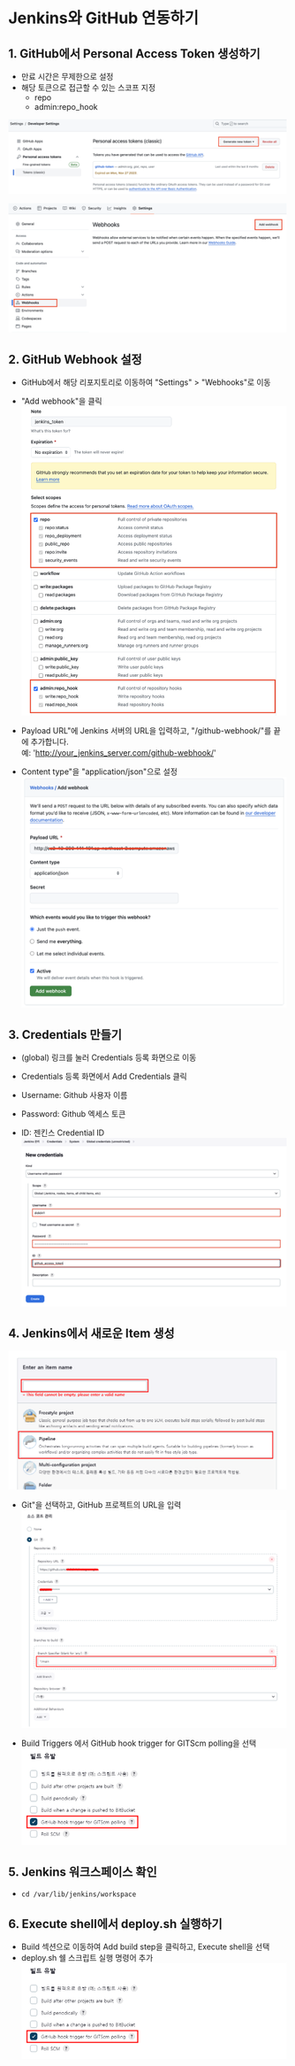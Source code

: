 # Jenkins와 GitHub 연동하기

## 1. GitHub에서 Personal Access Token 생성하기
- 만료 시간은 무제한으로 설정
- 해당 토큰으로 접근할 수 있는 스코프 지정
  - repo
  - admin:repo_hook

![](https://github.com/dididiri1/TIL/blob/main/Jenkins/images/03_01.png?raw=true)

![](https://github.com/dididiri1/TIL/blob/main/Jenkins/images/03_02.png?raw=true)



## 2. GitHub Webhook 설정
- GitHub에서 해당 리포지토리로 이동하여 "Settings" > "Webhooks"로 이동
- "Add webhook"을 클릭
![](https://github.com/dididiri1/TIL/blob/main/Jenkins/images/03_03.png?raw=true)

- Payload URL"에 Jenkins 서버의 URL을 입력하고, "/github-webhook/"를 끝에 추가합니다.   
 예: 'http://your_jenkins_server.com/github-webhook/'
- Content type"을 "application/json"으로 설정
![](https://github.com/dididiri1/TIL/blob/main/Jenkins/images/03_04.png?raw=true)

## 3. Credentials 만들기
- (global) 링크를 눌러 Credentials 등록 화면으로 이동
- Credentials 등록 화면에서 Add Credentials 클릭

- Username: Github 사용자 이름
- Password: Github 엑세스 토큰
- ID: 젠킨스 Credential ID
![](https://github.com/dididiri1/TIL/blob/main/Jenkins/images/03_05.png?raw=true)

## 4. Jenkins에서 새로운 Item 생성
![](https://github.com/dididiri1/TIL/blob/main/Jenkins/images/03_09.png?raw=true)

- Git"을 선택하고, GitHub 프로젝트의 URL을 입력
![](https://github.com/dididiri1/TIL/blob/main/Jenkins/images/03_07.png?raw=true)

- Build Triggers 에서 GitHub hook trigger for GITScm polling을 선택
![](https://github.com/dididiri1/TIL/blob/main/Jenkins/images/03_08.png?raw=true)

## 5. Jenkins 워크스페이스 확인
* `cd /var/lib/jenkins/workspace`

## 6. Execute shell에서 deploy.sh 실행하기
- Build 섹션으로 이동하여 Add build step을 클릭하고, Execute shell을 선택
- deploy.sh 쉘 스크립트 실행 명령어 추가
![](https://github.com/dididiri1/TIL/blob/main/Jenkins/images/03_08.png?raw=true)

